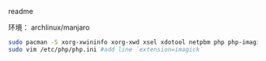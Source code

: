 readme

环境：
archlinux/manjaro
```bash
sudo pacman -S xorg-xwininfo xorg-xwd xsel xdotool netpbm php php-imagick
sudo vim /etc/php/php.ini #add line `extension=imagick`
```
